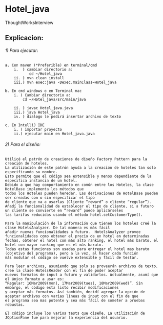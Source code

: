 # Hotel_java
ThoughtWorksInterview

## Explicacion:

###### 1) Para ejecutar:
    a. Con maven (*Preferible) en terminal/cmd
        i.  ) cambiar directorio a:
               cd ~/Hotel_java 
        ii. ) mvn clean install
        iii.) mvn exec:java -Dexec.mainClass=Hotel_java

    b. En cmd windows o en Terminal mac
        i. ) Cambiar directorio a:
            cd ~/Hotel_java/src/main/java

        ii. ) javac Hotel_java.java
        iii.) java Hotel_java
        iv. ) dialogo le pedirá insertar archivo de texto

    c. En IntelliJ IDE
        i. ) importar proyecto
        ii.) ejecutar main en Hotel_java.java

###### 2) Para el diseño:
    Utilicé el patrón de creaciones de diseño Factory Pattern para la creación de hoteles.
    La utilización de este patrón ayuda a la creación de hoteles tan solo especificando su nombre.
    Esto permite que el código sea extensible y menos dependiente de la especifica instancia de un hotel.
    Debido a que hay comportamiento en común entre los Hoteles, la clase HotelBase implementa los métodos que
    todos los Hoteles pueden heredar. Las derivaciones de HotelBase pueden ser creadas con o sin especificar el tipo
    de cliente que va a usarlas (Cliente “reward” o cliente “regular”).
    Añadí la funcionalidad de establecer el tipo de cliente, si a futuro un cliente se convierte en “reward” puede aplicárseles
    las tarifas reducidas usando el método hotel.setCustomerType().

    Para la manipulación de la información que tienen los hoteles creé la clase HotelsAnalyzer. De tal manera es más fácil
    añadir nuevas funcionalidades a futuro.  HotelsAnalyzer provee funcionalidades como obtener el precio de un hotel en determinadas
    fechas, obtener el hotel con más alto ranking, el hotel más barato, el hotel con mayor ranking que es el más barato.
    Todas estas funciones son usadas para entregar el hotel mas barato (objetivo del programa), pero a la vez, al hacer cada función
    más modular el código se vuelve extensible y fácil de testar.

    Para leer archivos, asumiendo que solo se proveerán archivos de texto, creé la clase HotelsReader con el fin de poder aceptar
    nuevos formatos de input a futuro y validarlos. Actualmente, asumí que el único formato a usar es:
    “Regular: 16Mar2009(mon), 17Mar2009(tues), 18Mar2009(wed)”. Sin embargo, el código esta listo recibir modificaciones
    y aceptar más formatos. Así también, decidí agregar la opción de aceptar archivos con varias líneas de input con el fin de que
    el programa sea mas potente y sea más fácil de someter a pruebas robustas.

    El código incluye los varios tests que diseñe. La utilización de JOptionPane fue para mejorar la experiencia del usuario.

